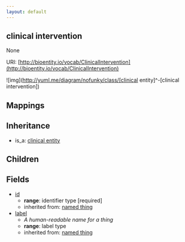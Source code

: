 ```yaml
---
layout: default
---
```


## clinical intervention


None

URI: [http://bioentity.io/vocab/ClinicalIntervention](http://bioentity.io/vocab/ClinicalIntervention)


![img](http://yuml.me/diagram/nofunky/class/[clinical entity]^-[clinical intervention])
## Mappings


## Inheritance

 *  is_a: [clinical entity](ClinicalEntity.html)

## Children



## Fields

 * [id](id.html)
    * __range__: identifier type [required]
    * inherited from: [named thing](NamedThing.html)
 * [label](label.html)
    * _A human-readable name for a thing_
    * __range__: label type
    * inherited from: [named thing](NamedThing.html)
